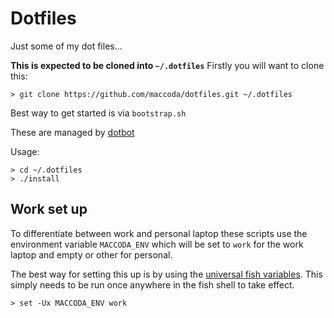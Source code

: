 # Dotfiles

Just some of my dot files...

**This is expected to be cloned into `~/.dotfiles`**
Firstly you will want to clone this:

```shell
> git clone https://github.com/maccoda/dotfiles.git ~/.dotfiles
```

Best way to get started is via `bootstrap.sh`

These are managed by [dotbot](https://github.com/anishathalye/dotbot)

Usage:

```shell
> cd ~/.dotfiles
> ./install
```

## Work set up

To differentiate between work and personal laptop these scripts use the
environment variable `MACCODA_ENV` which will be set to `work` for the work
laptop and empty or other for personal.

The best way for setting this up is by using the [universal fish
variables][set]. This simply needs to be run once anywhere in the fish shell to
take effect.

```fish
> set -Ux MACCODA_ENV work
```
[set]: https://fishshell.com/docs/current/cmds/set.html
